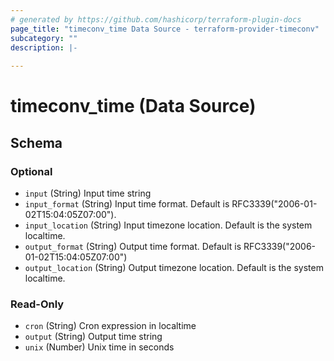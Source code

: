 ```yaml
---
# generated by https://github.com/hashicorp/terraform-plugin-docs
page_title: "timeconv_time Data Source - terraform-provider-timeconv"
subcategory: ""
description: |-
  
---
```


# timeconv_time (Data Source)





<!-- schema generated by tfplugindocs -->
## Schema

### Optional

- `input` (String) Input time string
- `input_format` (String) Input time format. Default is RFC3339("2006-01-02T15:04:05Z07:00").
- `input_location` (String) Input timezone location. Default is the system localtime.
- `output_format` (String) Output time format. Default is RFC3339("2006-01-02T15:04:05Z07:00")
- `output_location` (String) Output timezone location. Default is the system localtime.

### Read-Only

- `cron` (String) Cron expression in localtime
- `output` (String) Output time string
- `unix` (Number) Unix time in seconds
